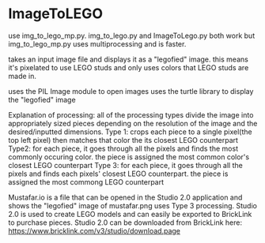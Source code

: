 # ImageToLEGO

use img_to_lego_mp.py. img_to_lego.py and ImageToLego.py both work but img_to_lego_mp.py uses multiprocessing and is faster.

takes an input image file and displays it as a "legofied" image. this means it's pixelated to use LEGO studs and only uses colors that LEGO studs are made in.

uses the PIL Image module to open images
uses the turtle library to display the "legofied" image

Explanation of processing:
all of the processing types divide the image into appropriately sized pieces depending on the resolution of the image and the desired/inputted dimensions.
Type 1: crops each piece to a single pixel(the top left pixel) then matches that color the its closest LEGO counterpart
Type2: for each piece, it goes through all the pixels and finds the most commonly occuring color. the piece is assigned the most common color's closest LEGO counterpart
Type 3: for each piece, it goes through all the pixels and finds each pixels' closest LEGO counterpart. the piece is assigned the most commong LEGO counterpart

Mustafar.io is a file that can be opened in the Studio 2.0 application and shows the "legofied" image of mustafar.png uses Type 3 processing. Studio 2.0 is used to create LEGO models and can easily be exported to BrickLink to purchase pieces.
Studio 2.0 can be downloaded from BrickLink here: https://www.bricklink.com/v3/studio/download.page 
